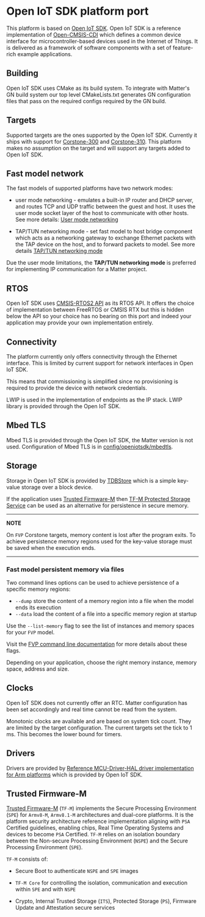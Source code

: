 # Open IoT SDK platform port

This platform is based on
[Open IoT SDK](https://gitlab.arm.com/iot/open-iot-sdk). Open IoT SDK is a
reference implementation of [Open-CMSIS-CDI](https://www.open-cmsis-cdi.org/)
which defines a common device interface for microcontroller-based devices used
in the Internet of Things. It is delivered as a framework of software components
with a set of feature-rich example applications.

## Building

Open IoT SDK uses CMake as its build system. To integrate with Matter's GN build
system our top level CMakeLists.txt generates GN configuration files that pass
on the required configs required by the GN build.

## Targets

Supported targets are the ones supported by the Open IoT SDK. Currently it ships
with support for
[Corstone-300](https://developer.arm.com/Processors/Corstone-300) and
[Corstone-310](https://developer.arm.com/Processors/Corstone-310). This platform
makes no assumption on the target and will support any targets added to Open IoT
SDK.

## Fast model network

The fast models of supported platforms have two network modes:

-   user mode networking - emulates a built-in IP router and DHCP server, and
    routes TCP and UDP traffic between the guest and host. It uses the user mode
    socket layer of the host to communicate with other hosts. See more details:
    [User mode networking](https://developer.arm.com/documentation/100964/1116/Introduction-to-the-Fast-Models-Reference-Manual/User-mode-networking)

-   TAP/TUN networking mode - set fast model to host bridge component which acts
    as a networking gateway to exchange Ethernet packets with the TAP device on
    the host, and to forward packets to model. See more details
    [TAP/TUN networking mode](https://developer.arm.com/documentation/100964/1116/Introduction-to-the-Fast-Models-Reference-Manual/TAP-TUN-networking)

Due the user mode limitations, the **TAP/TUN networking mode** is preferred for
implementing IP communication for a Matter project.

## RTOS

Open IoT SDK uses
[CMSIS-RTOS2 API](https://www.keil.com/pack/doc/cmsis/RTOS2/html/group__CMSIS__RTOS.html)
as its RTOS API. It offers the choice of implementation between FreeRTOS or
CMSIS RTX but this is hidden below the API so your choice has no bearing on this
port and indeed your application may provide your own implementation entirely.

## Connectivity

The platform currently only offers connectivity through the Ethernet interface.
This is limited by current support for network interfaces in Open IoT SDK.

This means that commissioning is simplified since no provisioning is required to
provide the device with network credentials.

LWIP is used in the implementation of endpoints as the IP stack. LWIP library is
provided through the Open IoT SDK.

## Mbed TLS

Mbed TLS is provided through the Open IoT SDK, the Matter version is not used.
Configuration of Mbed TLS is in
[config/openiotsdk/mbedtls](../../config/openiotsdk/mbedtls).

## Storage

Storage in Open IoT SDK is provided by
[TDBStore](https://gitlab.arm.com/iot/open-iot-sdk/storage) which is a simple
key-value storage over a block device.

If the application uses
[Trusted Firmware-M](https://tf-m-user-guide.trustedfirmware.org) then
[TF-M Protected Storage Service](https://tf-m-user-guide.trustedfirmware.org/integration_guide/services/tfm_ps_integration_guide.html)
can be used as an alternative for persistence in secure memory.

---

**NOTE**

On `FVP` Corstone targets, memory content is lost after the program exits. To
achieve persistence memory regions used for the key-value storage must be saved
when the execution ends.

---

### Fast model persistent memory via files

Two command lines options can be used to achieve persistence of a specific
memory regions:

-   `--dump` store the content of a memory region into a file when the model
    ends its execution
-   `--data` load the content of a file into a specific memory region at startup

Use the `--list-memory` flag to see the list of instances and memory spaces for
your `FVP` model.

Visit the
[FVP command line documentation](https://developer.arm.com/documentation/100966/1116/Getting-Started-with-Fixed-Virtual-Platforms/FVP-command-line-options)
for more details about these flags.

Depending on your application, choose the right memory instance, memory space,
address and size.

## Clocks

Open IoT SDK does not currently offer an RTC. Matter configuration has been set
accordingly and real time cannot be read from the system.

Monotonic clocks are available and are based on system tick count. They are
limited by the target configuration. The current targets set the tick to 1 ms.
This becomes the lower bound for timers.

## Drivers

Drivers are provided by
[Reference MCU-Driver-HAL driver implementation for Arm platforms](https://gitlab.arm.com/iot/open-iot-sdk/mcu-driver-hal/mcu-driver-reference-platforms-for-arm)
which is provided by Open IoT SDK.

## Trusted Firmware-M

[Trusted Firmware-M](https://tf-m-user-guide.trustedfirmware.org) (`TF-M`)
implements the Secure Processing Environment (`SPE`) for `Armv8-M`, `Armv8.1-M`
architectures and dual-core platforms. It is the platform security architecture
reference implementation aligning with `PSA` Certified guidelines, enabling
chips, Real Time Operating Systems and devices to become `PSA` Certified. `TF-M`
relies on an isolation boundary between the Non-secure Processing Environment
(`NSPE`) and the Secure Processing Environment (`SPE`).

`TF-M` consists of:

-   Secure Boot to authenticate `NSPE` and `SPE` images

-   `TF-M Core` for controlling the isolation, communication and execution
    within `SPE` and with `NSPE`

-   Crypto, Internal Trusted Storage (`ITS`), Protected Storage (`PS`), Firmware
    Update and Attestation secure services
